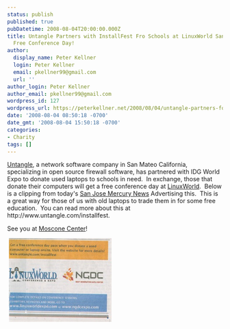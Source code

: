 ```yaml
---
status: publish
published: true
pubDatetime: 2008-08-04T20:00:00.000Z
title: Untangle Partners with InstallFest Fro Schools at LinuxWorld San Francisco,
  Free Conference Day!
author:
  display_name: Peter Kellner
  login: Peter Kellner
  email: pkellner99@gmail.com
  url: ''
author_login: Peter Kellner
author_email: pkellner99@gmail.com
wordpress_id: 127
wordpress_url: https://peterkellner.net/2008/08/04/untangle-partners-for-free-education-donate-laptop/
date: '2008-08-04 08:50:18 -0700'
date_gmt: '2008-08-04 15:50:18 -0700'
categories:
- Charity
tags: []
---
```

<p><a href="http://untangle.com/">Untangle</a>, a network software company in San Mateo California,&#160; specializing in open source firewall software, has partnered with IDG World Expo to donate used laptops to schools in need.&#160; In exchange, those that donate their computers will get a free conference day at <a href="http://www.linuxworld.com/events/">LinuxWorld</a>.&#160; Below is a clipping from today's <a href="http://www.mercurynews.com/">San Jose Mercury News</a> Advertising this.&#160; This is a great way for those of us with old laptops to trade them in for some free education.&#160; You can read more about this at http://www.untangle.com/installfest.</p>
<p>See you at <a href="http://www.moscone.com/site/do/index">Moscone Center</a>!</p>
<p>&#160;<a href="/wp/wp-content/uploads/2008/08/untangle1.jpg"><img alt="untangle1" src="/wp/wp-content/uploads/2008/08/untangle1-thumb.jpg" width="240" height="196" /></a></p>
